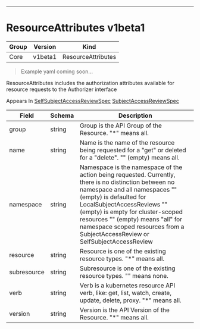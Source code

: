 

-----------
# ResourceAttributes v1beta1

Group        | Version     | Kind
------------ | ---------- | -----------
Core | v1beta1 | ResourceAttributes







> Example yaml coming soon...


ResourceAttributes includes the authorization attributes available for resource requests to the Authorizer interface

<aside class="notice">
Appears In <a href="#selfsubjectaccessreviewspec-v1beta1">SelfSubjectAccessReviewSpec</a> <a href="#subjectaccessreviewspec-v1beta1">SubjectAccessReviewSpec</a> </aside>

Field        | Schema     | Description
------------ | ---------- | -----------
group | string | Group is the API Group of the Resource.  "*" means all.
name | string | Name is the name of the resource being requested for a "get" or deleted for a "delete". "" (empty) means all.
namespace | string | Namespace is the namespace of the action being requested.  Currently, there is no distinction between no namespace and all namespaces "" (empty) is defaulted for LocalSubjectAccessReviews "" (empty) is empty for cluster-scoped resources "" (empty) means "all" for namespace scoped resources from a SubjectAccessReview or SelfSubjectAccessReview
resource | string | Resource is one of the existing resource types.  "*" means all.
subresource | string | Subresource is one of the existing resource types.  "" means none.
verb | string | Verb is a kubernetes resource API verb, like: get, list, watch, create, update, delete, proxy.  "*" means all.
version | string | Version is the API Version of the Resource.  "*" means all.






